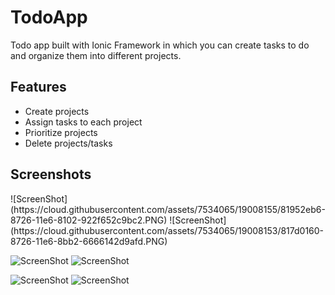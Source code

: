 # TodoApp

Todo app built with Ionic Framework in which you can create tasks to do and organize them into different projects.

<h2>Features</h2>
<ul>
  <li>Create projects</li>
  <li>Assign tasks to each project</li>
  <li>Prioritize projects</li>
  <li>Delete projects/tasks</li>
</ul>

<h2>Screenshots</h2>
![ScreenShot](https://cloud.githubusercontent.com/assets/7534065/19008155/81952eb6-8726-11e6-8102-922f652c9bc2.PNG)
![ScreenShot](https://cloud.githubusercontent.com/assets/7534065/19008153/817d0160-8726-11e6-8bb2-6666142d9afd.PNG)

![ScreenShot](https://cloud.githubusercontent.com/assets/7534065/19008157/8195ffc6-8726-11e6-9a93-4a6634957dd7.PNG)
![ScreenShot](https://cloud.githubusercontent.com/assets/7534065/19008156/8195661a-8726-11e6-8f8d-a9da53c1c756.PNG)

![ScreenShot](https://cloud.githubusercontent.com/assets/7534065/19008154/819270ae-8726-11e6-85f0-505560dadc2c.PNG)
![ScreenShot](https://cloud.githubusercontent.com/assets/7534065/19008158/8195f03a-8726-11e6-9a92-3d3c3ec868df.PNG)
